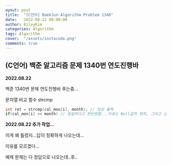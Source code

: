 ```yaml
---
ayout: post
title:  "[C언어] BaekJun Algorithm Problem 1340"
date:   2022-08-22 00:00:00
author: RileyKim
categories: Algorithm
tags: Algorithm
cover:  "/assets/instacode.png"
comments: true
---
```




## (C언어) 백준 알고리즘 문제 1340번 연도진행바



**2022.08.22**

백준 1340번 문제 연도진행바 푸는중...



문자열 비교 함수 strcmp

```c
int ret = strcmp(cal_mon[i], month); // 정상 출력
if(cal_mon[i] == month) // 동일하다고 판단못함...이유는 Null값의 위치, 그리고 선언된 배열의 크기로 인해 발생된다고 판단됨..

```



<script src="https://gist.github.com/RileyKim/b7f3dbe57ae71c4b14a5e3afe731b432.js"></script>



**2022.08.22 추가 작업...**

이게 왜 틀렸지...답이 정확하게 나오는데...

이유를 모르겠다...

예제 문제는 다 정답으로 나오는데..후..



<script src="https://gist.github.com/RileyKim/8714906662fb14d67f3cac610b3a72df.js"></script>
